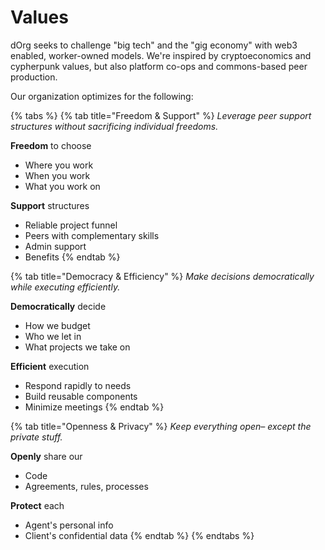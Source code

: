 # Values

dOrg seeks to challenge "big tech" and the "gig economy" with web3 enabled, worker-owned models. We're inspired by cryptoeconomics and cypherpunk values, but also platform co-ops and commons-based peer production.

Our organization optimizes for the following:

{% tabs %}
{% tab title="Freedom & Support" %}
_Leverage peer support structures without sacrificing individual freedoms._

**Freedom** to choose

* Where you work
* When you work
* What you work on

**Support** structures

* Reliable project funnel
* Peers with complementary skills
* Admin support
* Benefits
{% endtab %}

{% tab title="Democracy & Efficiency" %}
_Make decisions democratically while executing efficiently._

**Democratically** decide

* How we budget
* Who we let in
* What projects we take on

**Efficient** execution

* Respond rapidly to needs
* Build reusable components
* Minimize meetings
{% endtab %}

{% tab title="Openness & Privacy" %}
_Keep everything open– except the private stuff._

**Openly** share our

* Code
* Agreements, rules, processes

**Protect** each

* Agent's personal info
* Client's confidential data
{% endtab %}
{% endtabs %}

### 



